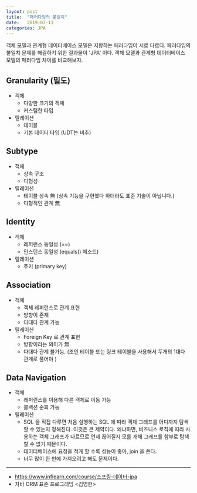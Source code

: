 ```yaml
---
layout: post
title:  "패러다임의 불일치"
date:   2019-03-13
categories: JPA
---
```


객체 모델과 관계형 데이터베이스 모델은 지향하는 페러다임이 서로 다르다.
페러다임의 불일치 문제를 해결하기 위한 결과물이 'JPA' 이다. 
객체 모델과 관계형 데이터베이스 모델의 페러다임 차이를 비교해보자.

## Granularity (밀도)

- 객체
  - 다양한 크기의 객체
  - 커스텀한 타입
- 릴레이션
  - 테이블
  - 기본 데이터 타입 (UDT는 비추)

## Subtype

- 객체
  - 상속 구조
  - 다형성
- 릴레이션
  - 테이블 상속 無 (상속 기능을 구현했다 하더라도 표준 기술이 아닙니다.)
  - 다형적인 관계 無

## Identity

- 객체
  - 레퍼런스 동일성 (==)
  - 인스턴스 동일성 (equals() 메소드)
- 릴레이션
  - 주키 (primary key)

## Association

- 객체
  - 객체 레퍼런스로 관계 표현
  - 방향이 존재
  - 다대다 관계 가능
- 릴레이션
  - Foreign Key 로 관계 표현
  - 방향이라는 의미가 無
  - 다대다 관계 불가능. (조인 테이블 또는 링크 테이블을 사용해서 두개의 1대다 관계로 풀어야 )

## Data Navigation

- 객체
  - 레퍼런스를 이용해 다른 객체로 이동 가능
  - 콜렉션 순회 가능
- 릴레이션
  - SQL 을 직접 다루면 처음 실행하는 SQL 에 따라 객체 그래프를 어디까지 탐색할 수 있는지 정해진다. 
    이것은 큰 제약이다. 왜냐하면, 비즈니스 로직에 따라 사용하는 객체 그래프가 다르므로 언제 끊어질지 모를 개체 그래프를 함부로 탐색할 수 없기 때문이다.
  - 데이터베이스에 요청을 적게 할 수록 성능이 좋아, join 을 쓴다.
  - 너무 많이 한 번에 가져오려고 해도 문제이다.

---
- https://www.inflearn.com/course/스프링-데이터-jpa
- 자바 ORM 표준 프로그래밍 <김영한>